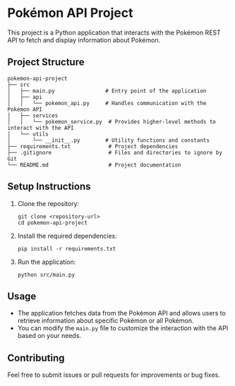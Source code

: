# Pokémon API Project

This project is a Python application that interacts with the Pokémon REST API to fetch and display information about Pokémon.

## Project Structure

```
pokemon-api-project
├── src
│   ├── main.py                # Entry point of the application
│   ├── api
│   │   └── pokemon_api.py     # Handles communication with the Pokémon API
│   ├── services
│   │   └── pokemon_service.py  # Provides higher-level methods to interact with the API
│   └── utils
│       └── __init__.py        # Utility functions and constants
├── requirements.txt            # Project dependencies
├── .gitignore                  # Files and directories to ignore by Git
└── README.md                   # Project documentation
```

## Setup Instructions

1. Clone the repository:
   ```
   git clone <repository-url>
   cd pokemon-api-project
   ```

2. Install the required dependencies:
   ```
   pip install -r requirements.txt
   ```

3. Run the application:
   ```
   python src/main.py
   ```

## Usage

- The application fetches data from the Pokémon API and allows users to retrieve information about specific Pokémon or all Pokémon.
- You can modify the `main.py` file to customize the interaction with the API based on your needs.

## Contributing

Feel free to submit issues or pull requests for improvements or bug fixes.